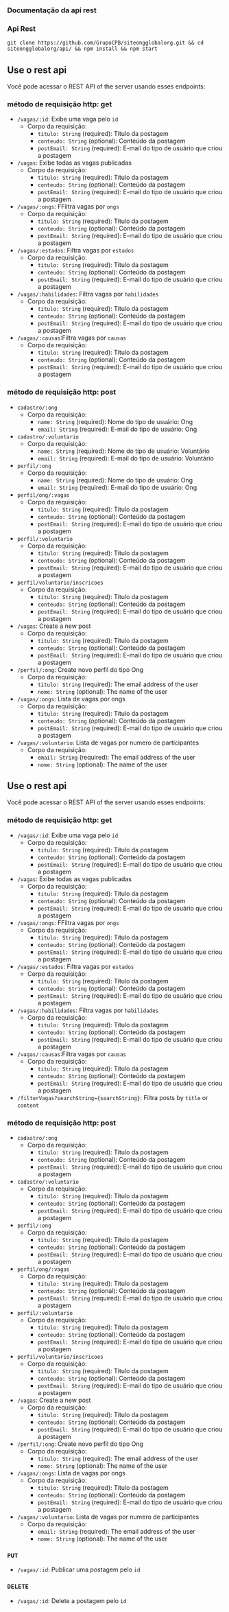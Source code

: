 ### Documentação da api rest

### Api Rest 
```
git clone https://github.com/GrupoCPB/siteongglobalorg.git && cd siteongglobalorg/api/ && npm install && npm start
```

## Use o rest api 
Você pode acessar o REST API of the server usando esses endpoints:

### método de requisição http: get
- `/vagas/:id`: Exibe uma vaga pelo `id`
  - Corpo da requisição:
    - `titulo: String` (required): Título da postagem
    - `conteudo: String` (optional): Conteúdo da postagem
    - `postEmail: String` (required): E-mail do tipo de usuário que criou a postagem
- `/vagas`: Exibe todas as vagas publicadas
  - Corpo da requisição:
    - `titulo: String` (required): Título da postagem
    - `conteudo: String` (optional): Conteúdo da postagem
    - `postEmail: String` (required): E-mail do tipo de usuário que criou a postagem
- `/vagas/:ongs`: FFiltra vagas por `ongs`
  - Corpo da requisição:
    - `titulo: String` (required): Título da postagem
    - `conteudo: String` (optional): Conteúdo da postagem
    - `postEmail: String` (required): E-mail do tipo de usuário que criou a postagem
- `/vagas/:estados`: Filtra vagas por `estados`
  - Corpo da requisição:
    - `titulo: String` (required): Título da postagem
    - `conteudo: String` (optional): Conteúdo da postagem
    - `postEmail: String` (required): E-mail do tipo de usuário que criou a postagem
- `/vagas/:habilidades`: Filtra vagas por `habilidades`
  - Corpo da requisição:
    - `titulo: String` (required): Título da postagem
    - `conteudo: String` (optional): Conteúdo da postagem
    - `postEmail: String` (required): E-mail do tipo de usuário que criou a postagem
- `/vagas/:causas`:Filtra vagas por `causas`
  - Corpo da requisição:
    - `titulo: String` (required): Título da postagem
    - `conteudo: String` (optional): Conteúdo da postagem
    - `postEmail: String` (required): E-mail do tipo de usuário que criou a postagem

### método de requisição http: post
- `cadastro/:ong`
  - Corpo da requisição:
    - `name: String` (required): Nome do tipo de usuário: Ong
    - `email: String` (required): E-mail do tipo de usuário: Ong
- `cadastro/:voluntario`
  - Corpo da requisição:
    - `name: String` (required): Nome do tipo de usuário: Voluntário
    - `email: String` (required): E-mail do tipo de usuário: Voluntário
- `perfil/:ong`
  - Corpo da requisição:
    - `name: String` (required): Nome do tipo de usuário: Ong
    - `email: String` (required): E-mail do tipo de usuário: Ong
- `perfil/ong/:vagas`
  - Corpo da requisição:
    - `titulo: String` (required): Título da postagem
    - `conteudo: String` (optional): Conteúdo da postagem
    - `postEmail: String` (required): E-mail do tipo de usuário que criou a postagem
- `perfil/:voluntario`
  - Corpo da requisição:
    - `titulo: String` (required): Título da postagem
    - `conteudo: String` (optional): Conteúdo da postagem
    - `postEmail: String` (required): E-mail do tipo de usuário que criou a postagem
- `perfil/voluntario/inscricoes`
  - Corpo da requisição:
    - `titulo: String` (required): Título da postagem
    - `conteudo: String` (optional): Conteúdo da postagem
    - `postEmail: String` (required): E-mail do tipo de usuário que criou a postagem
- `/vagas`: Create a new post
  - Corpo da requisição:
    - `titulo: String` (required): Título da postagem
    - `conteudo: String` (optional): Conteúdo da postagem
    - `postEmail: String` (required): E-mail do tipo de usuário que criou a postagem
- `/perfil/:ong`: Create novo perfil do tipo Ong
  - Corpo da requisição:
    - `titulo: String` (required): The email address of the user
    - `nome: String` (optional): The name of the user
- `/vagas/:ongs`: Lista de vagas por ongs
  - Corpo da requisição:
    - `titulo: String` (required): Título da postagem
    - `conteudo: String` (optional): Conteúdo da postagem
    - `postEmail: String` (required): E-mail do tipo de usuário que criou a postagem
- `/vagas/:voluntario`: Lista de vagas por numero de participantes
  - Corpo da requisição:
    - `email: String` (required): The email address of the user
    - `nome: String` (optional): The name of the user

## Use o rest api 
Você pode acessar o REST API of the server usando esses endpoints:

### método de requisição http: get
- `/vagas/:id`: Exibe uma vaga pelo `id`
  - Corpo da requisição:
    - `titulo: String` (required): Título da postagem
    - `conteudo: String` (optional): Conteúdo da postagem
    - `postEmail: String` (required): E-mail do tipo de usuário que criou a postagem
- `/vagas`: Exibe todas as vagas publicadas
  - Corpo da requisição:
    - `titulo: String` (required): Título da postagem
    - `conteudo: String` (optional): Conteúdo da postagem
    - `postEmail: String` (required): E-mail do tipo de usuário que criou a postagem
- `/vagas/:ongs`: FFiltra vagas por `ongs`
  - Corpo da requisição:
    - `titulo: String` (required): Título da postagem
    - `conteudo: String` (optional): Conteúdo da postagem
    - `postEmail: String` (required): E-mail do tipo de usuário que criou a postagem
- `/vagas/:estados`: Filtra vagas por `estados`
  - Corpo da requisição:
    - `titulo: String` (required): Título da postagem
    - `conteudo: String` (optional): Conteúdo da postagem
    - `postEmail: String` (required): E-mail do tipo de usuário que criou a postagem
- `/vagas/:habilidades`: Filtra vagas por `habilidades`
  - Corpo da requisição:
    - `titulo: String` (required): Título da postagem
    - `conteudo: String` (optional): Conteúdo da postagem
    - `postEmail: String` (required): E-mail do tipo de usuário que criou a postagem
- `/vagas/:causas`:Filtra vagas por `causas`
  - Corpo da requisição:
    - `titulo: String` (required): Título da postagem
    - `conteudo: String` (optional): Conteúdo da postagem
    - `postEmail: String` (required): E-mail do tipo de usuário que criou a postagem
- `/filterVagas?searchString={searchString}`: Filtra posts by `title` or `content`

### método de requisição http: post
- `cadastro/:ong`
  - Corpo da requisição:
    - `titulo: String` (required): Título da postagem
    - `conteudo: String` (optional): Conteúdo da postagem
    - `postEmail: String` (required): E-mail do tipo de usuário que criou a postagem
- `cadastro/:voluntario`
  - Corpo da requisição:
    - `titulo: String` (required): Título da postagem
    - `conteudo: String` (optional): Conteúdo da postagem
    - `postEmail: String` (required): E-mail do tipo de usuário que criou a postagem
- `perfil/:ong`
  - Corpo da requisição:
    - `titulo: String` (required): Título da postagem
    - `conteudo: String` (optional): Conteúdo da postagem
    - `postEmail: String` (required): E-mail do tipo de usuário que criou a postagem
- `perfil/ong/:vagas`
  - Corpo da requisição:
    - `titulo: String` (required): Título da postagem
    - `conteudo: String` (optional): Conteúdo da postagem
    - `postEmail: String` (required): E-mail do tipo de usuário que criou a postagem
- `perfil/:voluntario`
  - Corpo da requisição:
    - `titulo: String` (required): Título da postagem
    - `conteudo: String` (optional): Conteúdo da postagem
    - `postEmail: String` (required): E-mail do tipo de usuário que criou a postagem
- `perfil/voluntario/inscricoes`
  - Corpo da requisição:
    - `titulo: String` (required): Título da postagem
    - `conteudo: String` (optional): Conteúdo da postagem
    - `postEmail: String` (required): E-mail do tipo de usuário que criou a postagem
- `/vagas`: Create a new post
  - Corpo da requisição:
    - `titulo: String` (required): Título da postagem
    - `conteudo: String` (optional): Conteúdo da postagem
    - `postEmail: String` (required): E-mail do tipo de usuário que criou a postagem
- `/perfil/:ong`: Create novo perfil do tipo Ong
  - Corpo da requisição:
    - `titulo: String` (required): The email address of the user
    - `nome: String` (optional): The name of the user
- `/vagas/:ongs`: Lista de vagas por ongs
  - Corpo da requisição:
    - `titulo: String` (required): Título da postagem
    - `conteudo: String` (optional): Conteúdo da postagem
    - `postEmail: String` (required): E-mail do tipo de usuário que criou a postagem
- `/vagas/:voluntario`: Lista de vagas por numero de participantes
  - Corpo da requisição:
    - `email: String` (required): The email address of the user
    - `nome: String` (optional): The name of the user


### `PUT`
- `/vagas/:id`: Publicar uma postagem pelo `id`

### `DELETE`
- `/vagas/:id`: Delete a postagem pelo `id`

